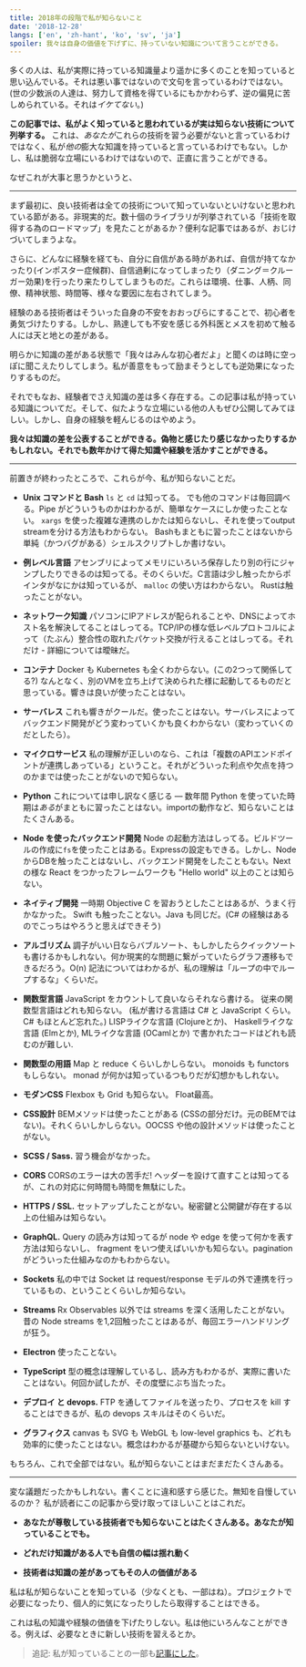 ```yaml
---
title: 2018年の段階で私が知らないこと
date: '2018-12-28'
langs: ['en', 'zh-hant', 'ko', 'sv', 'ja']
spoiler: 我々は自身の価値を下げずに、持っていない知識について言うことができる。
---
```


多くの人は、私が実際に持っている知識量より遥かに多くのことを知っていると思い込んでいる。それは悪い事ではないので文句を言っているわけではない。(世の少数派の人達は、努力して資格を得ているにもかかわらず、逆の偏見に苦しめられている。それは*イケてない*。)

**この記事では、私がよく知っていると思われているが実は知らない技術について列挙する。** これは、*あなたが*これらの技術を習う必要がないと言っているわけではなく、私が*他の*膨大な知識を持っていると言っているわけでもない。しかし、私は脆弱な立場にいるわけではないので、正直に言うことができる。

なぜこれが大事と思うかというと、

---

まず最初に、良い技術者は全ての技術について知っていないといけないと思われている節がある。非現実的だ。数十個のライブラリが列挙されている「技術を取得する為のロードマップ」を見たことがあるか？便利な記事ではあるが、おじけづいてしまうよな。

さらに、どんなに経験を経ても、自分に自信がある時があれば、自信が持てなかったり(インポスター症候群)、自信過剰になってしまったり（ダニング＝クルーガー効果)を行ったり来たりしてしまうものだ。これらは環境、仕事、人柄、同僚、精神状態、時間等、様々な要因に左右されてしまう。

経験のある技術者はそういった自身の不安をおおっぴらにすることで、初心者を勇気づけたりする。しかし、熟達しても不安を感じる外科医とメスを初めて触る人には天と地との差がある。

明らかに知識の差がある状態で「我々はみんな初心者だよ」と聞くのは時に空っぽに聞こえたりしてしまう。私が善意をもって励まそうとしても逆効果になったりするものだ。

それでもなお、経験者でさえ知識の差は多く存在する。この記事は私が持っている知識についてだ。そして、似たような立場にいる他の人もぜひ公開してみてほしい。しかし、自身の経験を軽んじるのはやめよう。

**我々は知識の差を公表することができる。偽物と感じたり感じなかったりするかもしれない。それでも数年かけて得た知識や経験を活かすことができる。**

---

前置きが終わったところで、これらが今、私が知らないことだ。

* **Unix コマンドと Bash** `ls` と `cd` は知ってる。 でも他のコマンドは毎回調べる。Pipe がどういうものかはわかるが、簡単なケースにしか使ったことない。 `xargs` を使った複雑な連携のしかたは知らないし、それを使ってoutput streamを分ける方法もわからない。 Bashもまともに習ったことはないから単純（かつバグがある）シェルスクリプトしか書けない。

* **例レベル言語** アセンブリによってメモリにいろいろ保存したり別の行にジャンプしたりできるのは知ってる。そのくらいだ。C言語は少し触ったからポインタがなにかは知っているが、 `malloc` の使い方はわからない。 Rustは触ったことがない。

* **ネットワーク知識** パソコンにIPアドレスが配られることや、DNSによってホスト名を解決してることはしってる。TCP/IPの様な低レベルプロトコルによって（たぶん）整合性の取れたパケット交換が行えることはしってる。それだけ - 詳細については曖昧だ。

* **コンテナ** Docker も Kubernetes も全くわからない。(この2つって関係してる?) なんとなく、別のVMを立ち上げて決められた様に起動してるものだと思っている。響きは良いが使ったことはない。

* **サーバレス** これも響きがクールだ。使ったことはない。サーバレスによってバックエンド開発がどう変わっていくかも良くわからない（変わっていくのだとしたら）。

* **マイクロサービス** 私の理解が正しいのなら、これは「複数のAPIエンドポイントが連携しあっている」ということ。それがどういった利点や欠点を持つのかまでは使ったことがないので知らない。

* **Python** これについては申し訳なく感じる — 数年間 Python を使っていた時期は*ある*がまともに習ったことはない。importの動作など、知らないことはたくさんある。

* **Node を使ったバックエンド開発** Node の起動方法はしってる。ビルドツールの作成に`fs`を使ったことはある。Expressの設定もできる。しかし、NodeからDBを触ったことはないし、バックエンド開発をしたこともない。Next の様な React をつかったフレームワークも "Hello world" 以上のことは知らない。 

* **ネイティブ開発** 一時期 Objective C を習おうとしたことはあるが、うまく行かなかった。 Swift も触ったことない。Java も同じだ。(C# の経験はあるのでこっちはやろうと思えばできそう)

* **アルゴリズム** 調子がいい日ならバブルソート、もしかしたらクイックソートも書けるかもしれない。何か現実的な問題に繋がっていたらグラフ遷移もできるだろう。O(n) 記法についてはわかるが、私の理解は「ループの中でループするな」くらいだ。

* **関数型言語** JavaScript をカウントして良いならそれなら書ける。 従来の関数型言語はどれも知らない。 (私が書ける言語は C# と JavaScript くらい。 C# もほとんど忘れた。) LISPライクな言語 (Clojureとか)、 Haskellライクな言語 (Elmとか), MLライクな言語 (OCamlとか) で書かれたコードはどれも読むのが難しい.

* **関数型の用語** Map と reduce くらいしかしらない。 monoids も functors もしらない。 monad が何かは知っているつもりだが幻想かもしれない。

* **モダンCSS** Flexbox も Grid も知らない。 Float最高。

* **CSS設計** BEMメソッドは使ったことがある (CSSの部分だけ。元のBEMではない)。それくらいしかしらない。OOCSS や他の設計メソッドは使ったことがない。

* **SCSS / Sass.** 習う機会がなかった。

* **CORS** CORSのエラーは大の苦手だ! ヘッダーを設けて直すことは知ってるが、これの対応に何時間も時間を無駄にした。

* **HTTPS / SSL.** セットアップしたことがない。秘密鍵と公開鍵が存在する以上の仕組みは知らない。

* **GraphQL.** Query の読み方は知ってるが node や edge を使って何かを表す方法は知らないし、 fragment をいつ使えばいいかも知らない。paginationがどういった仕組みなのかもわからない。

* **Sockets** 私の中では Socket は request/response モデルの外で連携を行っているもの、ということくらいしか知らない。

* **Streams** Rx Observables 以外では streams を深く活用したことがない。昔の Node streams を1,2回触ったことはあるが、毎回エラーハンドリングが狂う。

* **Electron** 使ったことない。

* **TypeScript** 型の概念は理解しているし、読み方もわかるが、実際に書いたことはない。何回か試したが、その度壁にぶち当たった。

* **デプロイ と devops.** FTP を通してファイルを送ったり、プロセスを kill することはできるが、私の devops スキルはそのくらいだ。

* **グラフィクス** canvas も SVG も WebGL も low-level graphics も、どれも効率的に使ったことはない。概念はわかるが基礎から知らないといけない。

もちろん、これで全部ではない。私が知らないことはまだまだたくさんある。

---

変な議題だったかもしれない。書くことに違和感すら感じた。無知を自慢しているのか？ 私が読者にこの記事から受け取ってほしいことはこれだ。

* **あなたが尊敬している技術者でも知らないことはたくさんある。あなたが知っていることでも。**

* **どれだけ知識がある人でも自信の幅は揺れ動く**

* **技術者は知識の差があってもその人の価値がある**

私は私が知らないことを知っている（少なくとも、一部はね）。プロジェクトで必要になったり、個人的に気になったりしたら取得することはできる。

これは私の知識や経験の価値を下げたりしない。私は他にいろんなことができる。例えば、必要なときに新しい技術を習えるとか。

>追記: 私が知っていることの一部も[記事にした](/the-elements-of-ui-engineering/)。